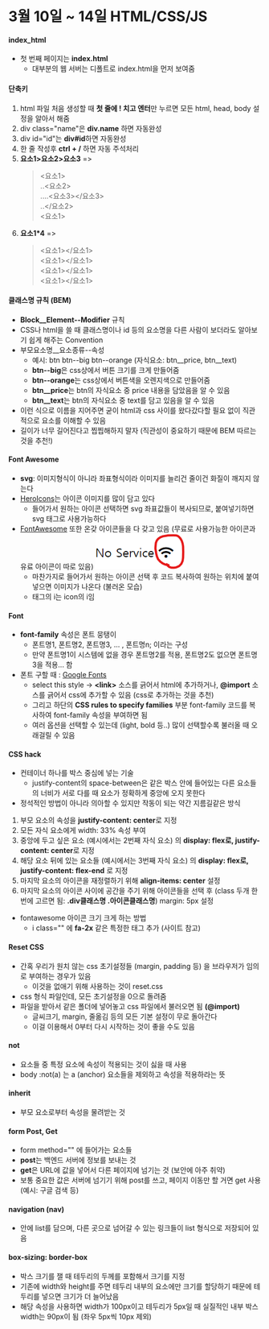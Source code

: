 # 3월 10일 ~ 14일 HTML/CSS/JS

#### index_html

- 첫 번째 페이지는 **index.html**
  - 대부분의 웹 서버는 디폴트로 index.html을 먼저 보여줌

#### 단축키

1. html 파일 처음 생성할 때 **첫 줄에 ! 치고 엔터**만 누르면 모든 html, head, body 설정을 알아서 해줌
2. div class="name"은 **div.name** 하면 자동완성
3. div id="id"는 **div#id**하면 자동완성
4. 한 줄 작성후 **ctrl + /** 하면 자동 주석처리
5. **요소1>요소2>요소3** =>
   > <요소1>  
   >  ..<요소2>  
   >  ....<요소3></요소3>  
   >  ..</요소2>  
   >  <요소1>
6. **요소1\*4** =>
   > <요소1></요소1>  
   > <요소1></요소1>  
   > <요소1></요소1>  
   > <요소1></요소1>

#### 클래스명 규칙 (BEM)

- **Block\_\_Element--Modifier** 규칙
- CSS나 html을 쓸 때 클래스명이나 id 등의 요소명을 다른 사람이 보더라도 알아보기 쉽게 해주는 Convention
- 부모요소명\_\_요소종류--속성
  - 예시: btn btn--big btn--orange (자식요소: btn\_\_price, btn\_\_text)
  - **btn--big**은 css상에서 버튼 크기를 크게 만들어줌
  - **btn--orange**는 css상에서 버튼색을 오렌지색으로 만들어줌
  - **btn\_\_price**는 btn의 자식요소 중 price 내용을 담았음을 알 수 있음
  - **btn\_\_text**는 btn의 자식요소 중 text를 담고 있음을 알 수 있음
- 이런 식으로 이름을 지어주면 굳이 html과 css 사이를 왔다갔다할 필요 없이 직관적으로 요소를 이해할 수 있음
- 길이가 너무 길어진다고 찝찝해하지 말자 (직관성이 중요하기 때문에 BEM 따르는 것을 추천!)

#### Font Awesome

- **svg**: 이미지형식이 아니라 좌표형식이라 이미지를 늘리건 줄이건 화질이 깨지지 않는다
- [HeroIcons](https://heroicons.dev/)는 아이콘 이미지를 많이 담고 있다
  - 들어가서 원하는 아이콘 선택하면 svg 좌표값들이 복사되므로, 붙여넣기하면 svg 태그로 사용가능하다
- [FontAwesome](https://fontawesome.com/) 또한 온갖 아이콘들을 다 갖고 있음 (무료로 사용가능한 아이콘과 유료 아이콘이 따로 있음)
  ![icon_upload](readme_images/1.png)
  - 마찬가지로 들어가서 원하는 아이콘 선택 후 코드 복사하여 원하는 위치에 붙여넣으면 이미지가 나온다 (불러온 모습)
  - 태그의 i는 icon의 i임

#### Font

- **font-family** 속성은 폰트 뭉탱이
  - 폰트명1, 폰트명2, 폰트명3, ... , 폰트명n; 이라는 구성
  - 만약 폰트명1이 시스템에 없을 경우 폰트명2를 적용, 폰트명2도 없으면 폰트명3을 적용... 함
- 폰트 구할 때 : [Google Fonts](https://fonts.google.com/)
  - select this style -> **<link\>** 소스를 긁어서 html에 추가하거나, **@import** 소스를 긁어서 css에 추가할 수 있음 (css로 추가하는 것을 추천)
  - 그리고 하단의 **CSS rules to specify families** 부분 font-family 코드를 복사하여 font-family 속성을 부여하면 됨
  - 여러 옵션을 선택할 수 있는데 (light, bold 등..) 많이 선택할수록 불러올 때 오래걸릴 수 있음

#### CSS hack

- 컨테이너 하나를 박스 중심에 넣는 기술
  - justify-content의 space-between은 같은 박스 안에 들어있는 다른 요소들의 너비가 서로 다를 때 요소가 정확하게 중앙에 오지 못한다
- 정석적인 방법이 아니라 의아할 수 있지만 작동이 되는 약간 지름길같은 방식

1. 부모 요소의 속성을 **justify-content: center**로 지정
2. 모든 자식 요소에게 width: 33% 속성 부여
3. 중앙에 두고 싶은 요소 (예시에서는 2번째 자식 요소) 의 **display: flex로, justify-content: center**로 지정
4. 해당 요소 뒤에 있는 요소들 (예시에서는 3번째 자식 요소) 의 **display: flex로, justify-content: flex-end** 로 지정
5. 마지막 요소의 아이콘을 재정렬하기 위해 **align-items: center** 설정
6. 마지막 요소의 아이콘 사이에 공간을 주기 위해 아이콘들을 선택 후 (class 두개 한번에 고르면 됨: **.div클래스명 .아이콘클래스명**) margin: 5px 설정

- fontawesome 아이콘 크기 크게 하는 방법
  - i class="" 에 **fa-2x** 같은 특정한 태그 추가 (사이트 참고)

#### Reset CSS

- 간혹 우리가 원치 않는 css 초기설정들 (margin, padding 등) 을 브라우저가 임의로 부여하는 경우가 있음
  - 이것을 없애기 위해 사용하는 것이 reset.css
- css 형식 파일인데, 모든 초기설정을 0으로 돌려줌
- 파일을 받아서 같은 폴더에 넣어놓고 css 파일에서 불러오면 됨 **(@import)**
  - 글씨크기, margin, 줄옮김 등의 모든 기본 설정이 무로 돌아간다
  - 이걸 이용해서 0부터 다시 시작하는 것이 좋을 수도 있음

#### not

- 요소들 중 특정 요소에 속성이 적용되는 것이 싫을 때 사용
- body :not(a) 는 a (anchor) 요소들을 제외하고 속성을 적용하라는 뜻

#### inherit

- 부모 요소로부터 속성을 물려받는 것

#### form Post, Get

- form method="" 에 들어가는 요소들
- **post**는 백엔드 서버에 정보를 보내는 것
- **get**은 URL에 값을 넣어서 다른 페이지에 넘기는 것 (보안에 아주 취약)
- 보통 중요한 값은 서버에 넘기기 위해 post를 쓰고, 페이지 이동만 할 거면 get 사용 (예시: 구글 검색 등)

#### navigation (nav)

- 안에 list를 담으며, 다른 곳으로 넘어갈 수 있는 링크들이 list 형식으로 저장되어 있음

#### box-sizing: border-box

- 박스 크기를 잴 때 테두리의 두께를 포함해서 크기를 지정
- 기존에 width와 height를 주면 테두리 내부의 요소에만 크기를 할당하기 때문에 테두리를 넣으면 크기가 더 늘어났음
- 해당 속성을 사용하면 width가 100px이고 테두리가 5px일 때 실질적인 내부 박스 width는 90px이 됨 (좌우 5px씩 10px 제외)
